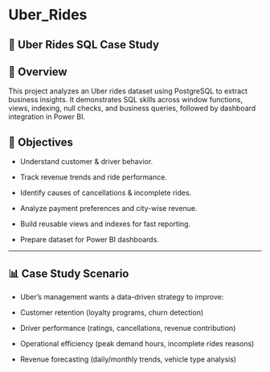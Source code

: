 # Uber_Rides

## 🚖 Uber Rides SQL Case Study
## 📌 Overview
This project analyzes an Uber rides dataset using PostgreSQL to extract business insights.
It demonstrates SQL skills across window functions, views, indexing, null checks, and business queries, followed by dashboard integration in Power BI.

## 🎯 Objectives

* Understand customer & driver behavior.

* Track revenue trends and ride performance.

* Identify causes of cancellations & incomplete rides.

* Analyze payment preferences and city-wise revenue.

* Build reusable views and indexes for fast reporting.

* Prepare dataset for Power BI dashboards.
---

## 📊 Case Study Scenario

* Uber’s management wants a data-driven strategy to improve:

* Customer retention (loyalty programs, churn detection)

* Driver performance (ratings, cancellations, revenue contribution)

* Operational efficiency (peak demand hours, incomplete rides reasons)

* Revenue forecasting (daily/monthly trends, vehicle type analysis)
